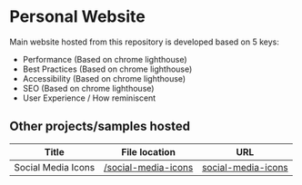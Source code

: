  # Personal Website
Main website hosted from this repository is developed based on 5 keys:
* Performance (Based on chrome lighthouse)
* Best Practices (Based on chrome lighthouse)
* Accessibility (Based on chrome lighthouse)
* SEO (Based on chrome lighthouse)
* User Experience / How reminiscent

## Other projects/samples hosted
| Title | File location | URL |
| :---: | :---: | :---: |
| Social Media Icons | [/social-media-icons](https://github.com/MichelSzekeres/michelszekeres.github.io/tree/main/social-media-icons) | [social-media-icons](https://michelszekeres.github.io/social-media-icons) |
